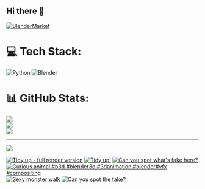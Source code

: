 ## Hi there 👋

<!--
**luckychris/luckychris** is a ✨ _special_ ✨ repository because its `README.md` (this file) appears on your GitHub profile.

Here are some ideas to get you started:

- 🔭 I’m currently working on ...
- 🌱 I’m currently learning ...
- 👯 I’m looking to collaborate on ...
- 🤔 I’m looking for help with ...
- 💬 Ask me about ...
- 📫 How to reach me: https://www.instagram.com/blender.fun/
- 😄 Pronouns: ...
- ⚡ Fun fact: ...
-->


[![BlenderMarket](https://assets.superhivemarket.com/site_assets/blendermarketlogo.png)](https://blendermarket.com/creators/blenderfun)

# 💻 Tech Stack:
![Python](https://img.shields.io/badge/python-3670A0?style=for-the-badge&logo=python&logoColor=ffdd54) ![Blender](https://img.shields.io/badge/blender-%23F5792A.svg?style=for-the-badge&logo=blender&logoColor=white)
# 📊 GitHub Stats:
![](https://github-readme-stats.vercel.app/api?username=luckychris&theme=great-gatsby&hide_border=false&include_all_commits=false&count_private=false)<br/>
![](https://github-readme-streak-stats.herokuapp.com/?user=luckychris&theme=great-gatsby&hide_border=false)<br/>
![](https://github-readme-stats.vercel.app/api/top-langs/?username=luckychris&theme=great-gatsby&hide_border=false&include_all_commits=false&count_private=false&layout=compact)

---
[![](https://visitcount.itsvg.in/api?id=luckychris&icon=0&color=0)](https://visitcount.itsvg.in)

<!-- Proudly created with GPRM ( https://gprm.itsvg.in ) -->

<!-- BEGIN YOUTUBE-CARDS -->
[![Tidy up - full render version](https://ytcards.demolab.com/?id=TN66H4Qfwj4&title=Tidy+up+-+full+render+version&lang=en&timestamp=1745760437&background_color=%230d1117&title_color=%23ffffff&stats_color=%23dedede&max_title_lines=1&width=250&border_radius=5 "Tidy up - full render version")](https://www.youtube.com/watch?v=TN66H4Qfwj4)
[![Tidy up!](https://ytcards.demolab.com/?id=rJYNmHmN6rI&title=Tidy+up%21&lang=en&timestamp=1745751422&background_color=%230d1117&title_color=%23ffffff&stats_color=%23dedede&max_title_lines=1&width=250&border_radius=5 "Tidy up!")](https://www.youtube.com/watch?v=rJYNmHmN6rI)
[![Can you spot what's fake here?](https://ytcards.demolab.com/?id=R1Yn8FdU4zY&title=Can+you+spot+what%27s+fake+here%3F&lang=en&timestamp=1744799895&background_color=%230d1117&title_color=%23ffffff&stats_color=%23dedede&max_title_lines=1&width=250&border_radius=5 "Can you spot what's fake here?")](https://www.youtube.com/watch?v=R1Yn8FdU4zY)
[![Curious animal #b3d #blender3d #3danimation #blender#vfx #compositing](https://ytcards.demolab.com/?id=k8YXFD-rQtw&title=Curious+animal+%23b3d+%23blender3d+%233danimation+%23blender%23vfx+%23compositing&lang=en&timestamp=1744724926&background_color=%230d1117&title_color=%23ffffff&stats_color=%23dedede&max_title_lines=1&width=250&border_radius=5 "Curious animal #b3d #blender3d #3danimation #blender#vfx #compositing")](https://www.youtube.com/watch?v=k8YXFD-rQtw)
[![Sexy monster walk](https://ytcards.demolab.com/?id=tXzztnLZvoY&title=Sexy+monster+walk&lang=en&timestamp=1744714261&background_color=%230d1117&title_color=%23ffffff&stats_color=%23dedede&max_title_lines=1&width=250&border_radius=5 "Sexy monster walk")](https://www.youtube.com/watch?v=tXzztnLZvoY)
[![Can you spot the fake?](https://ytcards.demolab.com/?id=O2Ys0leLTos&title=Can+you+spot+the+fake%3F&lang=en&timestamp=1744703752&background_color=%230d1117&title_color=%23ffffff&stats_color=%23dedede&max_title_lines=1&width=250&border_radius=5 "Can you spot the fake?")](https://www.youtube.com/watch?v=O2Ys0leLTos)
<!-- END YOUTUBE-CARDS -->


